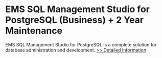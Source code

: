 # EMS SQL Management Studio for PostgreSQL (Business) + 2 Year Maintenance
EMS SQL Management Studio for PostgreSQL is a complete solution for database administration and development.
[>> Detailed information](https://secure.shareit.com/shareit/product.html?productid=300077571&affiliateid=200057808)